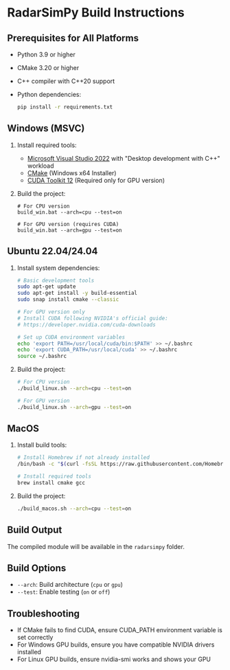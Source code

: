 # RadarSimPy Build Instructions

## Prerequisites for All Platforms

- Python 3.9 or higher
- CMake 3.20 or higher
- C++ compiler with C++20 support
- Python dependencies:

  ```bash
  pip install -r requirements.txt
  ```

## Windows (MSVC)

1. Install required tools:
   - [Microsoft Visual Studio 2022](https://visualstudio.microsoft.com/) with "Desktop development with C++" workload
   - [CMake](https://cmake.org/download/) (Windows x64 Installer)
   - [CUDA Toolkit 12](https://developer.nvidia.com/cuda-downloads) (Required only for GPU version)

2. Build the project:

   ```batch
   # For CPU version
   build_win.bat --arch=cpu --test=on

   # For GPU version (requires CUDA)
   build_win.bat --arch=gpu --test=on
   ```

## Ubuntu 22.04/24.04

1. Install system dependencies:

   ```bash
   # Basic development tools
   sudo apt-get update
   sudo apt-get install -y build-essential
   sudo snap install cmake --classic

   # For GPU version only
   # Install CUDA following NVIDIA's official guide:
   # https://developer.nvidia.com/cuda-downloads

   # Set up CUDA environment variables
   echo 'export PATH=/usr/local/cuda/bin:$PATH' >> ~/.bashrc
   echo 'export CUDA_PATH=/usr/local/cuda' >> ~/.bashrc
   source ~/.bashrc
   ```

2. Build the project:

   ```bash
   # For CPU version
   ./build_linux.sh --arch=cpu --test=on

   # For GPU version
   ./build_linux.sh --arch=gpu --test=on
   ```

## MacOS

1. Install build tools:

   ```bash
   # Install Homebrew if not already installed
   /bin/bash -c "$(curl -fsSL https://raw.githubusercontent.com/Homebrew/install/HEAD/install.sh)"

   # Install required tools
   brew install cmake gcc
   ```

2. Build the project:

   ```bash
   ./build_macos.sh --arch=cpu --test=on
   ```

## Build Output

The compiled module will be available in the `radarsimpy` folder.

## Build Options

- `--arch`: Build architecture (`cpu` or `gpu`)
- `--test`: Enable testing (`on` or `off`)

## Troubleshooting

- If CMake fails to find CUDA, ensure CUDA_PATH environment variable is set correctly
- For Windows GPU builds, ensure you have compatible NVIDIA drivers installed
- For Linux GPU builds, ensure nvidia-smi works and shows your GPU

